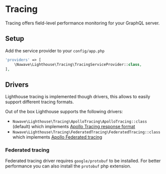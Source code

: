 # Tracing

Tracing offers field-level performance monitoring for your GraphQL server.

## Setup

Add the service provider to your `config/app.php`

```php
'providers' => [
    \Nuwave\Lighthouse\Tracing\TracingServiceProvider::class,
],
```

## Drivers

Lighthouse tracing is implemented though drivers, this allows to easily support different tracing formats.

Out of the box Lighthouse supports the following drivers:

- `Nuwave\Lighthouse\Tracing\ApolloTracing\ApolloTracing::class` (default) which implements [Apollo Tracing response format](https://github.com/apollographql/apollo-tracing#response-format)
- `Nuwave\Lighthouse\Tracing\FederatedTracing\FederatedTracing::class` which implements [Apollo Federated tracing](https://www.apollographql.com/docs/federation/metrics/)

### Federated tracing

Federated tracing driver requires `google/protobuf` to be installed.
For better performance you can also install the `protobuf` php extension.
